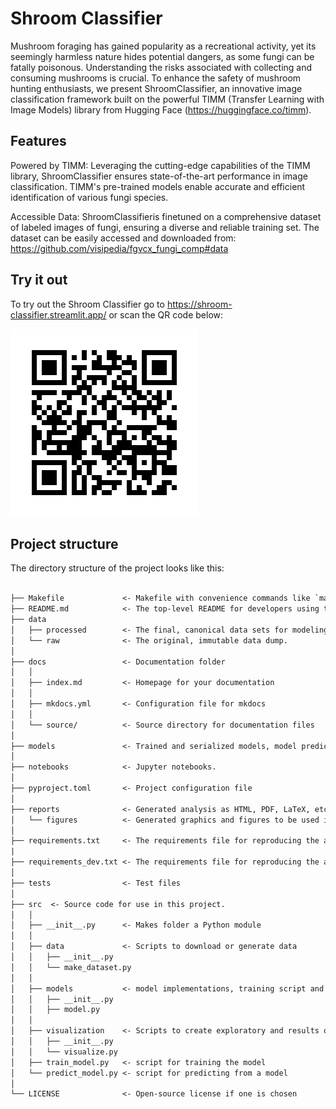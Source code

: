 # Shroom Classifier

Mushroom foraging has gained popularity as a recreational activity, yet its seemingly harmless nature hides potential dangers, as some fungi can be fatally poisonous. 
Understanding the risks associated with collecting and consuming mushrooms is crucial. To enhance the safety of mushroom hunting enthusiasts, we present ShroomClassifier, an innovative image classification framework built on the powerful TIMM (Transfer Learning with Image Models) library from Hugging Face (https://huggingface.co/timm).

## Features
Powered by TIMM: Leveraging the cutting-edge capabilities of the TIMM library, ShroomClassifier ensures state-of-the-art performance in image classification. TIMM's pre-trained models enable accurate and efficient identification of various fungi species.

Accessible Data: ShroomClassifieris finetuned on a comprehensive dataset of labeled images of fungi, ensuring a diverse and reliable training set. The dataset can be easily accessed and downloaded from: https://github.com/visipedia/fgvcx_fungi_comp#data

## Try it out

To try out the Shroom Classifier go to https://shroom-classifier.streamlit.app/ or scan the QR code below:

![QR code](shroom_classifier/app/app_qr_code.png)


## Project structure

The directory structure of the project looks like this:

```txt

├── Makefile             <- Makefile with convenience commands like `make data` or `make train`
├── README.md            <- The top-level README for developers using this project.
├── data
│   ├── processed        <- The final, canonical data sets for modeling.
│   └── raw              <- The original, immutable data dump.
│
├── docs                 <- Documentation folder
│   │
│   ├── index.md         <- Homepage for your documentation
│   │
│   ├── mkdocs.yml       <- Configuration file for mkdocs
│   │
│   └── source/          <- Source directory for documentation files
│
├── models               <- Trained and serialized models, model predictions, or model summaries
│
├── notebooks            <- Jupyter notebooks.
│
├── pyproject.toml       <- Project configuration file
│
├── reports              <- Generated analysis as HTML, PDF, LaTeX, etc.
│   └── figures          <- Generated graphics and figures to be used in reporting
│
├── requirements.txt     <- The requirements file for reproducing the analysis environment
|
├── requirements_dev.txt <- The requirements file for reproducing the analysis environment
│
├── tests                <- Test files
│
├── src  <- Source code for use in this project.
│   │
│   ├── __init__.py      <- Makes folder a Python module
│   │
│   ├── data             <- Scripts to download or generate data
│   │   ├── __init__.py
│   │   └── make_dataset.py
│   │
│   ├── models           <- model implementations, training script and prediction script
│   │   ├── __init__.py
│   │   ├── model.py
│   │
│   ├── visualization    <- Scripts to create exploratory and results oriented visualizations
│   │   ├── __init__.py
│   │   └── visualize.py
│   ├── train_model.py   <- script for training the model
│   └── predict_model.py <- script for predicting from a model
│
└── LICENSE              <- Open-source license if one is chosen
```


